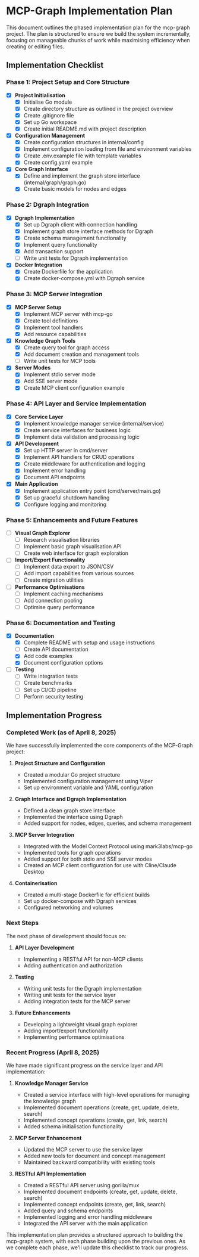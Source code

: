 # MCP-Graph Implementation Plan

This document outlines the phased implementation plan for the mcp-graph project. The plan is structured to ensure we build the system incrementally, focusing on manageable chunks of work while maximising efficiency when creating or editing files.

## Implementation Checklist

### Phase 1: Project Setup and Core Structure

- [x] **Project Initialisation**
  - [x] Initialise Go module
  - [x] Create directory structure as outlined in the project overview
  - [x] Create .gitignore file
  - [x] Set up Go workspace
  - [x] Create initial README.md with project description

- [x] **Configuration Management**
  - [x] Create configuration structures in internal/config
  - [x] Implement configuration loading from file and environment variables
  - [x] Create .env.example file with template variables
  - [x] Create config.yaml example

- [x] **Core Graph Interface**
  - [x] Define and implement the graph store interface (internal/graph/graph.go)
  - [x] Create basic models for nodes and edges

### Phase 2: Dgraph Integration

- [x] **Dgraph Implementation**
  - [x] Set up Dgraph client with connection handling
  - [x] Implement graph store interface methods for Dgraph
  - [x] Create schema management functionality
  - [x] Implement query functionality
  - [x] Add transaction support
  - [ ] Write unit tests for Dgraph implementation

- [x] **Docker Integration**
  - [x] Create Dockerfile for the application
  - [x] Create docker-compose.yml with Dgraph service

### Phase 3: MCP Server Integration

- [x] **MCP Server Setup**
  - [x] Implement MCP server with mcp-go
  - [x] Create tool definitions
  - [x] Implement tool handlers
  - [x] Add resource capabilities

- [x] **Knowledge Graph Tools**
  - [x] Create query tool for graph access
  - [x] Add document creation and management tools
  - [ ] Write unit tests for MCP tools

- [x] **Server Modes**
  - [x] Implement stdio server mode
  - [x] Add SSE server mode
  - [x] Create MCP client configuration example

### Phase 4: API Layer and Service Implementation

- [x] **Core Service Layer**
  - [x] Implement knowledge manager service (internal/service)
  - [x] Create service interfaces for business logic
  - [x] Implement data validation and processing logic

- [x] **API Development**
  - [x] Set up HTTP server in cmd/server
  - [x] Implement API handlers for CRUD operations
  - [x] Create middleware for authentication and logging
  - [x] Implement error handling
  - [x] Document API endpoints

- [x] **Main Application**
  - [x] Implement application entry point (cmd/server/main.go)
  - [x] Set up graceful shutdown handling
  - [x] Configure logging and monitoring

### Phase 5: Enhancements and Future Features

- [ ] **Visual Graph Explorer**
  - [ ] Research visualisation libraries
  - [ ] Implement basic graph visualisation API
  - [ ] Create web interface for graph exploration

- [ ] **Import/Export Functionality**
  - [ ] Implement data export to JSON/CSV
  - [ ] Add import capabilities from various sources
  - [ ] Create migration utilities

- [ ] **Performance Optimisations**
  - [ ] Implement caching mechanisms
  - [ ] Add connection pooling
  - [ ] Optimise query performance

### Phase 6: Documentation and Testing

- [x] **Documentation**
  - [x] Complete README with setup and usage instructions
  - [ ] Create API documentation
  - [x] Add code examples
  - [x] Document configuration options

- [ ] **Testing**
  - [ ] Write integration tests
  - [ ] Create benchmarks
  - [ ] Set up CI/CD pipeline
  - [ ] Perform security testing

## Implementation Progress

### Completed Work (as of April 8, 2025)

We have successfully implemented the core components of the MCP-Graph project:

1. **Project Structure and Configuration**
   - Created a modular Go project structure
   - Implemented configuration management using Viper
   - Set up environment variable and YAML configuration

2. **Graph Interface and Dgraph Implementation**
   - Defined a clean graph store interface
   - Implemented the interface using Dgraph
   - Added support for nodes, edges, queries, and schema management

3. **MCP Server Integration**
   - Integrated with the Model Context Protocol using mark3labs/mcp-go
   - Implemented tools for graph operations
   - Added support for both stdio and SSE server modes
   - Created an MCP client configuration for use with Cline/Claude Desktop

4. **Containerisation**
   - Created a multi-stage Dockerfile for efficient builds
   - Set up docker-compose with Dgraph services
   - Configured networking and volumes

### Next Steps

The next phase of development should focus on:

1. **API Layer Development**
   - Implementing a RESTful API for non-MCP clients
   - Adding authentication and authorization

2. **Testing**
   - Writing unit tests for the Dgraph implementation
   - Writing unit tests for the service layer
   - Adding integration tests for the MCP server

3. **Future Enhancements**
   - Developing a lightweight visual graph explorer
   - Adding import/export functionality
   - Implementing performance optimisations

### Recent Progress (April 8, 2025)

We have made significant progress on the service layer and API implementation:

1. **Knowledge Manager Service**
   - Created a service interface with high-level operations for managing the knowledge graph
   - Implemented document operations (create, get, update, delete, search)
   - Implemented concept operations (create, get, link, search)
   - Added schema initialisation functionality

2. **MCP Server Enhancement**
   - Updated the MCP server to use the service layer
   - Added new tools for document and concept management
   - Maintained backward compatibility with existing tools

3. **RESTful API Implementation**
   - Created a RESTful API server using gorilla/mux
   - Implemented document endpoints (create, get, update, delete, search)
   - Implemented concept endpoints (create, get, link, search)
   - Added query and schema endpoints
   - Implemented logging and error handling middleware
   - Integrated the API server with the main application

This implementation plan provides a structured approach to building the mcp-graph system, with each phase building upon the previous ones. As we complete each phase, we'll update this checklist to track our progress.
